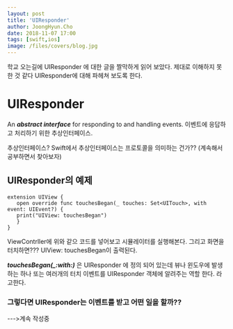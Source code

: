 ```yaml
---
layout: post
title: 'UIResponder'
author: JoongHyun.Cho
date: 2018-11-07 17:00
tags: [swift,ios]
image: /files/covers/blog.jpg
---
```


학교 오는길에 UIResponder 에 대한 글을 짤막하게 읽어 보았다.  제대로 이해하지 못한 것 같다 UIResponder에 대해 파헤쳐 보도록 한다.

# UIResponder
 
 An ***abstract interface*** for responding to and handling events.
 이벤트에 응답하고 처리하기 위한 추상인터페이스.
 
 추상인터페이스? Swift에서 추상인터페이스는 프로토콜을 의미하는 건가?? (계속해서 공부하면서 찾아보자)
 
 ## UIResponder의 예제
 
 ```
 extension UIView {
    open override func touchesBegan(_ touches: Set<UITouch>, with event: UIEvent?) {
    print("UIView: touchesBegan")
    }
 }
 ```
 
 ViewContrller에 위와 같으 코드를 넣어보고 시뮬레이터를 실행해본다. 그리고 화면을 터치하면???
 UIView: touchesBegan이 출력된다. 
 
 ***touchesBegan(_:with:)*** 은 UIResponder 에 정의 되어 있는데 
 뷰나 윈도우에 발생하는 하나 또는 여러개의 터치 이벤트를 UIResponder 객체에 알려주는 역할 한다. 라고한다.
 
 ### 그렇다면 UIResponder는 이벤트를 받고 어떤 일을 할까??
 --->계속 작성중
 
 


